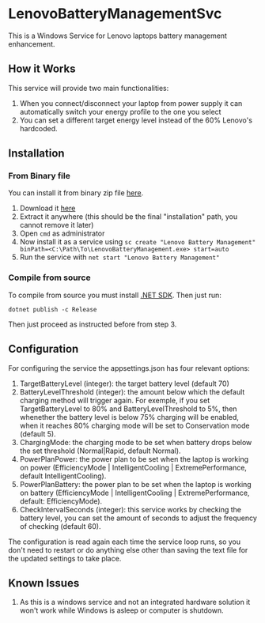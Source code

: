 # LenovoBatteryManagementSvc

This is a Windows Service for Lenovo laptops battery management enhancement. 

## How it Works

This service will provide two main functionalities:

1. When you connect/disconnect your laptop from power supply it can automatically switch your energy profile to the one you select
1. You can set a different target energy level instead of the 60% Lenovo's hardcoded. 

## Installation

### From Binary file

You can install it from binary zip file [here](https://github.com/caiohamamura/LenovoBatteryManagementSvc/releases/download/v0.1/LenovoBatteryManagementSvc.zip). 

1. Download it [here](https://github.com/caiohamamura/LenovoBatteryManagementSvc/releases/download/v0.1/LenovoBatteryManagementSvc.zip)
1. Extract it anywhere (this should be the final "installation" path, you cannot remove it later)
1. Open `cmd` as administrator
1. Now install it as a service using `sc create "Lenovo Battery Management" binPath=<C:\Path\To\LenovoBatteryManagement.exe> start=auto`
1. Run the service with `net start "Lenovo Battery Management"`

### Compile from source

To compile from source you must install [.NET SDK](https://dotnet.microsoft.com/download). Then just run:

```
dotnet publish -c Release
```

Then just proceed as instructed before from step 3.

## Configuration

For configuring the service the appsettings.json has four relevant options:

1. TargetBatteryLevel (integer): the target battery level (default 70)
2. BatteryLevelThreshold (integer): the amount below which the default charging method will trigger again. For exemple, if you set TargetBatteryLevel to 80% and BatteryLevelThreshold to 5%, then whenether the battery level is below 75% charging will be enabled, when it reaches 80% charging mode will be set to Conservation mode (default 5).
3. ChargingMode: the charging mode to be set when battery drops below the set threshold (Normal|Rapid, default Normal).
4. PowerPlanPower: the power plan to be set when the laptop is working on power (EfficiencyMode | IntelligentCooling | ExtremePerformance, default IntelligentCooling). 
5. PowerPlanBattery: the power plan to be set when the laptop is working on battery (EfficiencyMode | IntelligentCooling | ExtremePerformance, default: EfficiencyMode).
6. CheckIntervalSeconds (integer): this service works by checking the battery level, you can set the amount of seconds to adjust the frequency of checking (default 60). 

The configuration is read again each time the service loop runs, so you don't need to restart or do anything else other than saving the text file for the updated settings to take place.

## Known Issues

1. As this is a windows service and not an integrated hardware solution it won't work while Windows is asleep or computer is shutdown.
